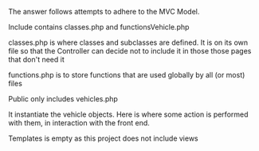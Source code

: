 The answer follows attempts to adhere to the MVC Model.

Include contains classes.php and functionsVehicle.php 

classes.php is where classes and subclasses are defined. 
It is on its own file so that the Controller can decide
not to include it in those those pages that don't need it

functions.php is to store functions that are used globally
by all (or most) files

Public only includes vehicles.php

It instantiate the vehicle objects. Here is where some action 
is performed with them, in interaction with the front end.

Templates is empty as this project does not include views